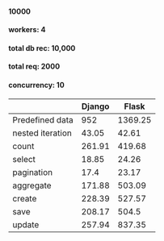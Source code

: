 #### 10000

#### workers: 4
#### total db rec: 10,000
#### total req: 2000
#### concurrency: 10 

|                  | Django |  Flask  |
|------------------|--------|---------|
| Predefined data  |    952 | 1369.25 |
| nested iteration |  43.05 |   42.61 |
| count            | 261.91 |  419.68 |
| select           |  18.85 |   24.26 |
| pagination       |   17.4 |   23.17 |
| aggregate        | 171.88 |  503.09 |
| create           | 228.39 |  527.57 |
| save             | 208.17 |   504.5 |
| update           | 257.94 |  837.35 |
